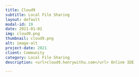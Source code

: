 ```yaml
---
title: Cloud9
subtitle: Local File Sharing
layout: default
modal-id: 19
date: 2021-01-01
img: cloud9.png
thumbnail: cloud9.png
alt: image-alt
project-date: 2021
client: Community
category: Local File Sharing
description: <url>cloud9.henrywithu.com</url> Online IDE

---
```

